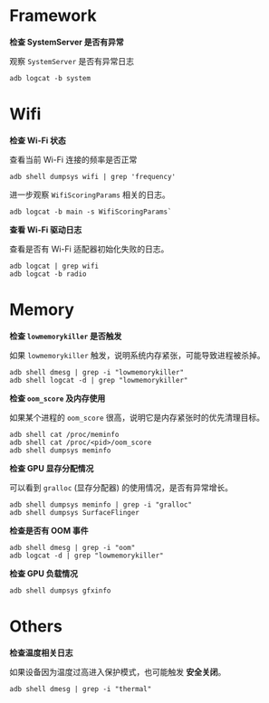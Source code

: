 # Framework

**检查 SystemServer 是否有异常**

观察 `SystemServer` 是否有异常日志

```
adb logcat -b system
```



# Wifi

**检查 Wi-Fi 状态**

查看当前 Wi-Fi 连接的频率是否正常

```
adb shell dumpsys wifi | grep 'frequency'
```

进一步观察 `WifiScoringParams` 相关的日志。

```
adb logcat -b main -s WifiScoringParams`
```



**查看 Wi-Fi 驱动日志**

查看是否有 Wi-Fi 适配器初始化失败的日志。

```
adb logcat | grep wifi
adb logcat -b radio
```



# Memory

**检查 `lowmemorykiller` 是否触发**

如果 `lowmemorykiller` 触发，说明系统内存紧张，可能导致进程被杀掉。

```
adb shell dmesg | grep -i "lowmemorykiller"
adb shell logcat -d | grep "lowmemorykiller"
```



**检查 `oom_score` 及内存使用**

如果某个进程的 `oom_score` 很高，说明它是内存紧张时的优先清理目标。

```
adb shell cat /proc/meminfo
adb shell cat /proc/<pid>/oom_score
adb shell dumpsys meminfo
```



**检查 GPU 显存分配情况**

可以看到 `gralloc` (显存分配器) 的使用情况，是否有异常增长。

```
adb shell dumpsys meminfo | grep -i "gralloc"
adb shell dumpsys SurfaceFlinger
```



**检查是否有 OOM 事件**

```shell
adb shell dmesg | grep -i "oom"
adb logcat -d | grep "lowmemorykiller"
```



**检查 GPU 负载情况**

```shell
adb shell dumpsys gfxinfo
```



# Others

**检查温度相关日志**

如果设备因为温度过高进入保护模式，也可能触发 **安全关闭**。

```shell
adb shell dmesg | grep -i "thermal"
```